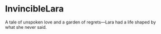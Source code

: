 # InvincibleLara
A tale of unspoken love and a garden of regrets—Lara had a life shaped by what she never said.
